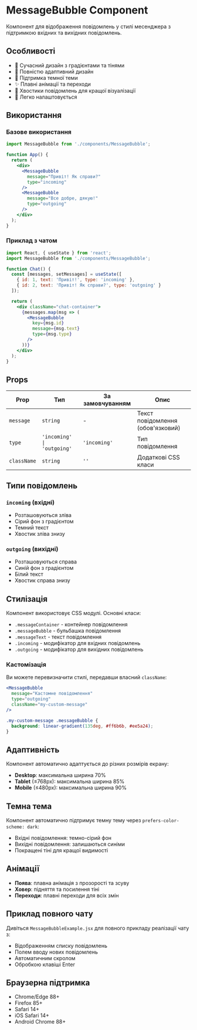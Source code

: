 # MessageBubble Component

Компонент для відображення повідомлень у стилі месенджера з підтримкою вхідних та вихідних повідомлень.

## Особливості

- 🎨 Сучасний дизайн з градієнтами та тінями
- 📱 Повністю адаптивний дизайн
- 🌙 Підтримка темної теми
- ✨ Плавні анімації та переходи
- 🎯 Хвостики повідомлень для кращої візуалізації
- 🔧 Легко налаштовується

## Використання

### Базове використання

```jsx
import MessageBubble from './components/MessageBubble';

function App() {
  return (
    <div>
      <MessageBubble 
        message="Привіт! Як справи?" 
        type="incoming" 
      />
      <MessageBubble 
        message="Все добре, дякую!" 
        type="outgoing" 
      />
    </div>
  );
}
```

### Приклад з чатом

```jsx
import React, { useState } from 'react';
import MessageBubble from './components/MessageBubble';

function Chat() {
  const [messages, setMessages] = useState([
    { id: 1, text: 'Привіт!', type: 'incoming' },
    { id: 2, text: 'Привіт! Як справи?', type: 'outgoing' }
  ]);

  return (
    <div className="chat-container">
      {messages.map(msg => (
        <MessageBubble
          key={msg.id}
          message={msg.text}
          type={msg.type}
        />
      ))}
    </div>
  );
}
```

## Props

| Prop | Тип | За замовчуванням | Опис |
|------|-----|------------------|------|
| `message` | `string` | - | Текст повідомлення (обов'язковий) |
| `type` | `'incoming' \| 'outgoing'` | `'incoming'` | Тип повідомлення |
| `className` | `string` | `''` | Додаткові CSS класи |

## Типи повідомлень

### `incoming` (вхідні)
- Розташовуються зліва
- Сірий фон з градієнтом
- Темний текст
- Хвостик зліва знизу

### `outgoing` (вихідні)
- Розташовуються справа
- Синій фон з градієнтом
- Білий текст
- Хвостик справа знизу

## Стилізація

Компонент використовує CSS модулі. Основні класи:

- `.messageContainer` - контейнер повідомлення
- `.messageBubble` - бульбашка повідомлення
- `.messageText` - текст повідомлення
- `.incoming` - модифікатор для вхідних повідомлень
- `.outgoing` - модифікатор для вихідних повідомлень

### Кастомізація

Ви можете перевизначити стилі, передавши власний `className`:

```jsx
<MessageBubble 
  message="Кастомне повідомлення" 
  type="outgoing"
  className="my-custom-message"
/>
```

```css
.my-custom-message .messageBubble {
  background: linear-gradient(135deg, #ff6b6b, #ee5a24);
}
```

## Адаптивність

Компонент автоматично адаптується до різних розмірів екрану:

- **Desktop**: максимальна ширина 70%
- **Tablet** (≤768px): максимальна ширина 85%
- **Mobile** (≤480px): максимальна ширина 90%

## Темна тема

Компонент автоматично підтримує темну тему через `prefers-color-scheme: dark`:

- Вхідні повідомлення: темно-сірий фон
- Вихідні повідомлення: залишаються синіми
- Покращені тіні для кращої видимості

## Анімації

- **Поява**: плавна анімація з прозорості та зсуву
- **Ховер**: підняття та посилення тіні
- **Переходи**: плавні переходи для всіх змін

## Приклад повного чату

Дивіться `MessageBubbleExample.jsx` для повного прикладу реалізації чату з:
- Відображенням списку повідомлень
- Полем вводу нових повідомлень
- Автоматичним скролом
- Обробкою клавіші Enter

## Браузерна підтримка

- Chrome/Edge 88+
- Firefox 85+
- Safari 14+
- iOS Safari 14+
- Android Chrome 88+